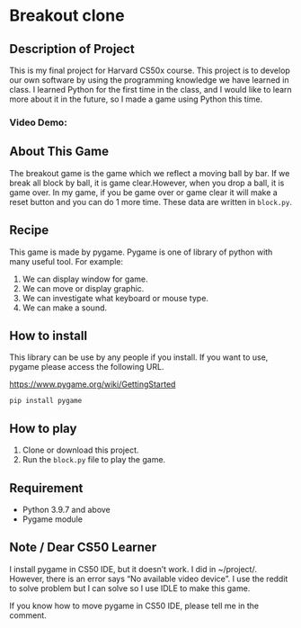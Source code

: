 # Breakout clone
## Description of Project
This is my final project for Harvard CS50x course. This project is to develop our own software by using the programming knowledge we have learned in class. I learned Python for the first time in the class, and I would like to learn more about it in the future, so I made a game using Python this time.

### Video Demo:

## About This Game
The breakout game is the game which we reflect a moving ball by bar. If we break all block by ball, it is game clear.However, when you drop a ball, it is game over. In my game, if you be game over or game clear it will make a reset button and you can do 1 more time.
These data are written in `block.py`.

## Recipe
This game is made by pygame. Pygame is one of library of python with many useful tool.
For example:
1. We can display window for game.
2. We can move or display graphic.
3. We can investigate what keyboard or mouse type.
4. We can make a sound.

## How to install
This library can be use by any people if you install. If you want to use, pygame please access the following URL.

https://www.pygame.org/wiki/GettingStarted

`pip install pygame`

## How to play
1. Clone or download this project.
2. Run the `block.py` file to play the game.

## Requirement
- Python 3.9.7 and above
- Pygame module

## Note / Dear CS50 Learner
I install pygame in CS50 IDE, but it doesn’t work. I did in ~/project/. However, there is an error says “No available video device”. I use the reddit to solve problem but I can solve so I use IDLE to make this game.

If you know how to move pygame in CS50 IDE, please tell me in the comment.

